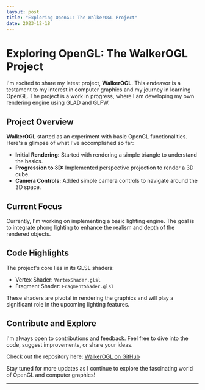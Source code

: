 ```yaml
---
layout: post
title: "Exploring OpenGL: The WalkerOGL Project"
date: 2023-12-18
---
```


# Exploring OpenGL: The WalkerOGL Project

I'm excited to share my latest project, **WalkerOGL**. This endeavor is a testament to my interest in computer graphics and my journey in learning OpenGL. The project is a work in progress, where I am developing my own rendering engine using GLAD and GLFW.

## Project Overview

**WalkerOGL** started as an experiment with basic OpenGL functionalities. Here's a glimpse of what I've accomplished so far:

- **Initial Rendering:** Started with rendering a simple triangle to understand the basics.
- **Progression to 3D:** Implemented perspective projection to render a 3D cube.
- **Camera Controls:** Added simple camera controls to navigate around the 3D space.

## Current Focus

Currently, I'm working on implementing a basic lighting engine. The goal is to integrate phong lighting to enhance the realism and depth of the rendered objects.

## Code Highlights

The project's core lies in its GLSL shaders:
- Vertex Shader: `VertexShader.glsl`
- Fragment Shader: `FragmentShader.glsl`

These shaders are pivotal in rendering the graphics and will play a significant role in the upcoming lighting features.

## Contribute and Explore

I'm always open to contributions and feedback. Feel free to dive into the code, suggest improvements, or share your ideas.

Check out the repository here: [WalkerOGL on GitHub](https://github.com/TheSlabby/WalkerOGL)

Stay tuned for more updates as I continue to explore the fascinating world of OpenGL and computer graphics!

---

